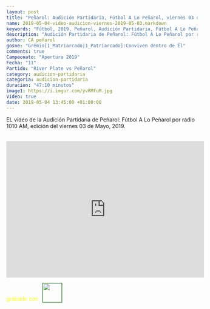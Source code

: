 ```yaml
---
layout: post
title: "Peñarol: Audición Partidaria, Fútbol A Lo Peñarol, viernes 03 de mayo, 2019-05-03"
name: 2019-05-04-video-audicion-viernes-2019-05-03.markdown
keywords: "Fútbol, 2019, Peñarol, Audición Partidaria, Fútbol A Lo Peñarol, Video"
description: "Audición Partidaria de Peñarol: Fútbol A Lo Peñarol por radio 1010 AM, edición del viernes 03 de Mayo 2019"
author: CA peñarol
gosne: "Grêmio[1_Matriarcado|1_Patriarcado]:Conviven dentro de Êl"
comments: true
Campeonato: "Apertura 2019"
Fecha: "11"
Partido: "River Plate vs Peñarol"
category: audicion-partidaria
categoria: audicion-partidaria
duracion: "47:10 minutos"
image1: https://i.imgur.com/yvRMfuM.jpg
Video: true
date: 2019-05-04 13:45:00 +01:00:00
---
```

<!---
Campeonato: <span>{{ page.Campeonato }}</span><br>
Fecha: <span>{{ page.Fecha }}</span><br>
Encuentro: <span>{{ page.Partido }}</span><br>-->

EL video de la Audición Partidaria de Peñarol: Fútbol A Lo Peñarol por radio 1010 AM, edición del viernes 03 de Mayo, 2019.

<br>

<iframe width="521" height="360" src="https://www.youtube.com/embed/hbzjilfj8b4" frameborder="0" allow="accelerometer; autoplay; encrypted-media; gyroscope; picture-in-picture" allowfullscreen></iframe>

<span style="color:yellow;">grabado con</span> <a href="http://ffmpeg.org"><img src="{{ site.url }}/images/ffmpeg.png" width="50px" style="border:1px solid green;vertical-align: sub;margin-left:7px;"></a>

